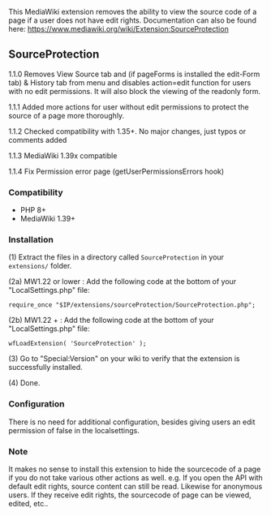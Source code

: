 This MediaWiki extension removes the ability to view the source code of a page if a user does not have edit rights. Documentation can also be found here: https://www.mediawiki.org/wiki/Extension:SourceProtection

## SourceProtection

1.1.0 Removes View Source tab and (if pageForms is installed the edit-Form tab) & History tab from menu and disables action=edit function for users with no edit permissions.
It will also block the viewing of the readonly form.

1.1.1 Added more actions for user without edit permissions to protect the source  of a page more thoroughly.

1.1.2 Checked compatibility with 1.35+. No major changes, just typos or comments added

1.1.3 MediaWiki 1.39x compatible

1.1.4 Fix Permission error page (getUserPermissionsErrors hook)

### Compatibility

* PHP 8+
* MediaWiki 1.39+


### Installation

(1) Extract the files in a directory called `SourceProtection` in your `extensions/` folder.

(2a) MW1.22 or lower : Add the following code at the bottom of your "LocalSettings.php" file:
```
require_once "$IP/extensions/sourceProtection/SourceProtection.php";
```
(2b) MW1.22 + : Add the following code at the bottom of your "LocalSettings.php" file:
```
wfLoadExtension( 'SourceProtection' );
```
(3) Go to "Special:Version" on your wiki to verify that the extension is successfully installed.

(4) Done.


### Configuration

There is no need for additional configuration, besides giving users an edit permission of false in the localsettings.

### Note

It makes no sense to install this extension to hide the sourcecode of a page if you do not take various other actions as well.
e.g. If you open the API with default edit rights, source content can still be read. Likewise for anonymous users. If they
receive edit rights, the sourcecode of page can be viewed, edited, etc..
